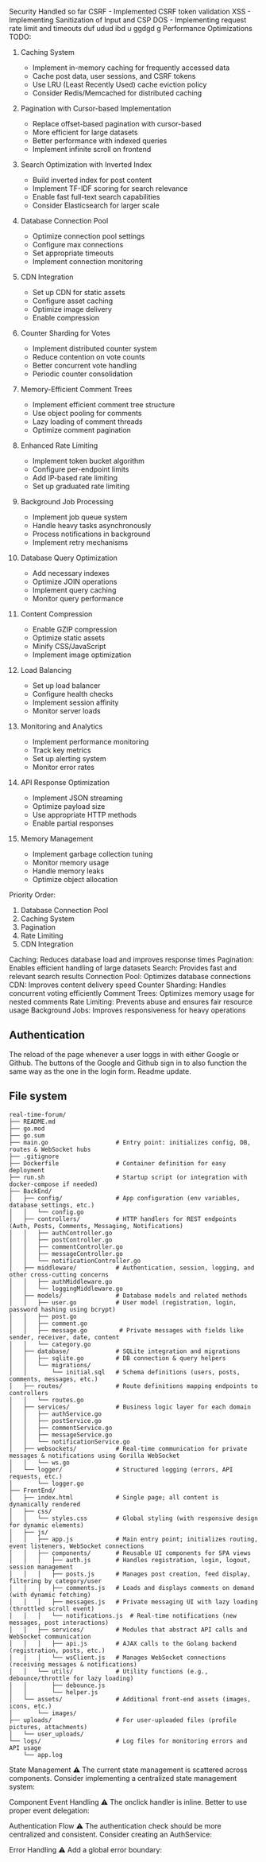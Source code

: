 Security Handled so far
  CSRF - Implemented CSRF token validation
  XSS - Implementing  Sanitization of Input and CSP
  DOS - Implementing request rate limit and timeouts
duf udud ibd u ggdgd g
Performance Optimizations TODO:

1. Caching System
   - Implement in-memory caching for frequently accessed data
   - Cache post data, user sessions, and CSRF tokens
   - Use LRU (Least Recently Used) cache eviction policy
   - Consider Redis/Memcached for distributed caching

2. Pagination with Cursor-based Implementation
   - Replace offset-based pagination with cursor-based
   - More efficient for large datasets
   - Better performance with indexed queries
   - Implement infinite scroll on frontend

3. Search Optimization with Inverted Index
   - Build inverted index for post content
   - Implement TF-IDF scoring for search relevance
   - Enable fast full-text search capabilities
   - Consider Elasticsearch for larger scale

4. Database Connection Pool
   - Optimize connection pool settings
   - Configure max connections
   - Set appropriate timeouts
   - Implement connection monitoring

5. CDN Integration
   - Set up CDN for static assets
   - Configure asset caching
   - Optimize image delivery
   - Enable compression

6. Counter Sharding for Votes
   - Implement distributed counter system
   - Reduce contention on vote counts
   - Better concurrent vote handling
   - Periodic counter consolidation

7. Memory-Efficient Comment Trees
   - Implement efficient comment tree structure
   - Use object pooling for comments
   - Lazy loading of comment threads
   - Optimize comment pagination

8. Enhanced Rate Limiting
   - Implement token bucket algorithm
   - Configure per-endpoint limits
   - Add IP-based rate limiting
   - Set up graduated rate limiting

9. Background Job Processing
   - Implement job queue system
   - Handle heavy tasks asynchronously
   - Process notifications in background
   - Implement retry mechanisms

10. Database Query Optimization
    - Add necessary indexes
    - Optimize JOIN operations
    - Implement query caching
    - Monitor query performance

11. Content Compression
    - Enable GZIP compression
    - Optimize static assets
    - Minify CSS/JavaScript
    - Implement image optimization

12. Load Balancing
    - Set up load balancer
    - Configure health checks
    - Implement session affinity
    - Monitor server loads

13. Monitoring and Analytics
    - Implement performance monitoring
    - Track key metrics
    - Set up alerting system
    - Monitor error rates

14. API Response Optimization
    - Implement JSON streaming
    - Optimize payload size
    - Use appropriate HTTP methods
    - Enable partial responses

15. Memory Management
    - Implement garbage collection tuning
    - Monitor memory usage
    - Handle memory leaks
    - Optimize object allocation

Priority Order:
1. Database Connection Pool
2. Caching System
3. Pagination
4. Rate Limiting
5. CDN Integration

Caching: Reduces database load and improves response times
Pagination: Enables efficient handling of large datasets
Search: Provides fast and relevant search results
Connection Pool: Optimizes database connections
CDN: Improves content delivery speed
Counter Sharding: Handles concurrent voting efficiently
Comment Trees: Optimizes memory usage for nested comments
Rate Limiting: Prevents abuse and ensures fair resource usage
Background Jobs: Improves responsiveness for heavy operations

## Authentication
The reload of the page whenever a user loggs in with either Google or Github.
The buttons of the Google and Github sign in to also function the same way as the one in the login form.
Readme update. 


## File system
```
real-time-forum/
├── README.md
├── go.mod
├── go.sum
├── main.go                   # Entry point: initializes config, DB, routes & WebSocket hubs
├── .gitignore
├── Dockerfile                # Container definition for easy deployment
├── run.sh                    # Startup script (or integration with docker-compose if needed)
├── BackEnd/
│   ├── config/               # App configuration (env variables, database settings, etc.)
│   │   └── config.go
│   ├── controllers/          # HTTP handlers for REST endpoints (Auth, Posts, Comments, Messaging, Notifications)
│   │   ├── authController.go
│   │   ├── postController.go
│   │   ├── commentController.go
│   │   ├── messageController.go
│   │   └── notificationController.go
│   ├── middleware/           # Authentication, session, logging, and other cross‑cutting concerns
│   │   ├── authMiddleware.go
│   │   └── loggingMiddleware.go
│   ├── models/               # Database models and related methods
│   │   ├── user.go           # User model (registration, login, password hashing using bcrypt)
│   │   ├── post.go
│   │   ├── comment.go
│   │   ├── message.go         # Private messages with fields like sender, receiver, date, content
│   │   └── category.go
│   ├── database/             # SQLite integration and migrations
│   │   ├── sqlite.go         # DB connection & query helpers
│   │   └── migrations/
│   │       └── initial.sql   # Schema definitions (users, posts, comments, messages, etc.)
│   ├── routes/               # Route definitions mapping endpoints to controllers
│   │   └── routes.go
│   ├── services/             # Business logic layer for each domain
│   │   ├── authService.go
│   │   ├── postService.go
│   │   ├── commentService.go
│   │   ├── messageService.go
│   │   └── notificationService.go
│   ├── websockets/           # Real‑time communication for private messages & notifications using Gorilla WebSocket
│   │   └── ws.go
│   └── logger/               # Structured logging (errors, API requests, etc.)
│       └── logger.go
├── FrontEnd/
│   ├── index.html            # Single page; all content is dynamically rendered
│   ├── css/
│   │   └── styles.css        # Global styling (with responsive design for dynamic elements)
│   ├── js/
│   │   ├── app.js            # Main entry point; initializes routing, event listeners, WebSocket connections
│   │   ├── components/       # Reusable UI components for SPA views
│   │   │   ├── auth.js       # Handles registration, login, logout, session management
│   │   │   ├── posts.js      # Manages post creation, feed display, filtering by category/user
│   │   │   ├── comments.js   # Loads and displays comments on demand (with dynamic fetching)
│   │   │   ├── messages.js   # Private messaging UI with lazy loading (throttled scroll event)
│   │   │   └── notifications.js  # Real‑time notifications (new messages, post interactions)
│   │   ├── services/         # Modules that abstract API calls and WebSocket communication
│   │   │   ├── api.js        # AJAX calls to the Golang backend (registration, posts, etc.)
│   │   │   └── wsClient.js   # Manages WebSocket connections (receiving messages & notifications)
│   │   └── utils/            # Utility functions (e.g., debounce/throttle for lazy loading)
│   │       ├── debounce.js
│   │       └── helper.js
│   └── assets/               # Additional front‑end assets (images, icons, etc.)
│       └── images/
├── uploads/                  # For user-uploaded files (profile pictures, attachments)
│   └── user_uploads/
└── logs/                     # Log files for monitoring errors and API usage
    └── app.log
```

State Management ⚠️
The current state management is scattered across components. Consider implementing a centralized state management system:

Component Event Handling ⚠️
The onclick handler is inline. Better to use proper event delegation:

Authentication Flow ⚠️
The authentication check should be more centralized and consistent. Consider creating an AuthService:

Error Handling ⚠️
Add a global error boundary:

